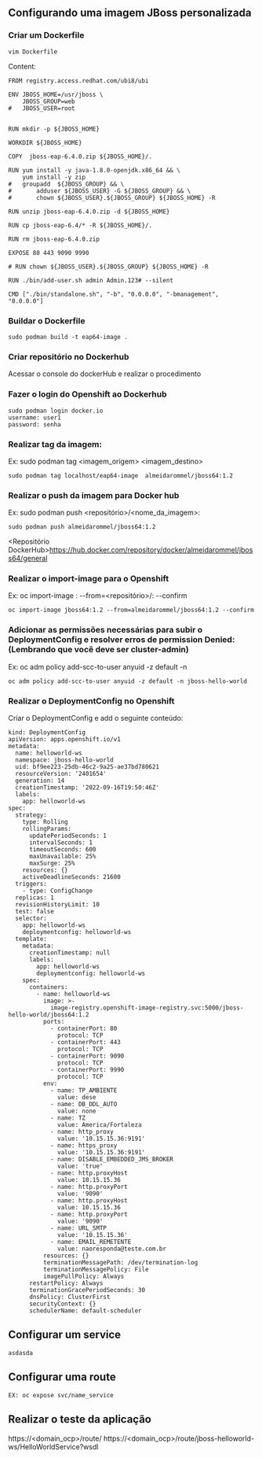 ## Configurando uma imagem JBoss personalizada

### Criar um Dockerfile
```
vim Dockerfile 
```
Content:
```
FROM registry.access.redhat.com/ubi8/ubi

ENV JBOSS_HOME=/usr/jboss \
	JBOSS_GROUP=web 
#	JBOSS_USER=root


RUN mkdir -p ${JBOSS_HOME}

WORKDIR ${JBOSS_HOME} 

COPY  jboss-eap-6.4.0.zip ${JBOSS_HOME}/.

RUN yum install -y java-1.8.0-openjdk.x86_64 && \
	yum install -y zip 
#	groupadd  ${JBOSS_GROUP} && \ 
#    	adduser ${JBOSS_USER} -G ${JBOSS_GROUP} && \ 
#    	chown ${JBOSS_USER}.${JBOSS_GROUP} ${JBOSS_HOME} -R 

RUN unzip jboss-eap-6.4.0.zip -d ${JBOSS_HOME}

RUN cp jboss-eap-6.4/* -R ${JBOSS_HOME}/.

RUN rm jboss-eap-6.4.0.zip

EXPOSE 80 443 9090 9990

# RUN chown ${JBOSS_USER}.${JBOSS_GROUP} ${JBOSS_HOME} -R

RUN ./bin/add-user.sh admin Admin.123# --silent

CMD ["./bin/standalone.sh", "-b", "0.0.0.0", "-bmanagement", "0.0.0.0"]
```

### Buildar o Dockerfile
```
sudo podman build -t eap64-image .
```

### Criar repositório no Dockerhub

Acessar o console do dockerHub e realizar o procedimento

### Fazer o login do Openshift ao Dockerhub
```
sudo podman login docker.io
username: user1
password: senha
```
### Realizar tag da imagem:
Ex: sudo podman tag <imagem_origem> <imagem_destino>
```
sudo podman tag localhost/eap64-image  almeidarommel/jboss64:1.2
```
### Realizar o push da imagem para Docker hub
Ex: sudo podman push <repositório>/<nome_da_imagem>:<tag>
```
sudo podman push almeidarommel/jboss64:1.2
```
<Repositório DockerHub><https://hub.docker.com/repository/docker/almeidarommel/jboss64/general>

### Realizar o import-image para o Openshift
Ex: oc import-image <image>:<tag> --from=<repositório>/<image>:<tag> --confirm
```
oc import-image jboss64:1.2 --from=almeidarommel/jboss64:1.2 --confirm
```
### Adicionar as permissões necessárias para subir o DeploymentConfig e resolver erros de permission Denied: (Lembrando que você deve ser cluster-admin)
Ex: oc adm policy add-scc-to-user anyuid -z default -n <namespace>
```
oc adm policy add-scc-to-user anyuid -z default -n jboss-hello-world
```

### Realizar o DeploymentConfig no Openshift

Criar o DeploymentConfig e add o seguinte conteúdo:

```
kind: DeploymentConfig
apiVersion: apps.openshift.io/v1
metadata:
  name: helloworld-ws
  namespace: jboss-hello-world
  uid: bf9ee223-25db-46c2-9a25-ae37bd780621
  resourceVersion: '2401654'
  generation: 14
  creationTimestamp: '2022-09-16T19:50:46Z'
  labels:
    app: helloworld-ws
spec:
  strategy:
    type: Rolling
    rollingParams:
      updatePeriodSeconds: 1
      intervalSeconds: 1
      timeoutSeconds: 600
      maxUnavailable: 25%
      maxSurge: 25%
    resources: {}
    activeDeadlineSeconds: 21600
  triggers:
    - type: ConfigChange
  replicas: 1
  revisionHistoryLimit: 10
  test: false
  selector:
    app: helloworld-ws
    deploymentconfig: helloworld-ws
  template:
    metadata:
      creationTimestamp: null
      labels:
        app: helloworld-ws
        deploymentconfig: helloworld-ws
    spec:
      containers:
        - name: helloworld-ws
          image: >-
            image-registry.openshift-image-registry.svc:5000/jboss-hello-world/jboss64:1.2
          ports:
            - containerPort: 80
              protocol: TCP
            - containerPort: 443
              protocol: TCP
            - containerPort: 9090
              protocol: TCP
            - containerPort: 9990
              protocol: TCP
          env:
            - name: TP_AMBIENTE
              value: dese
            - name: DB_DDL_AUTO
              value: none
            - name: TZ
              value: America/Fortaleza
            - name: http_proxy
              value: '10.15.15.36:9191'
            - name: https_proxy
              value: '10.15.15.36:9191'
            - name: DISABLE_EMBEDDED_JMS_BROKER
              value: 'true'
            - name: http.proxyHost
              value: 10.15.15.36
            - name: http.proxyPort
              value: '9090'
            - name: http.proxyHost
              value: 10.15.15.36
            - name: http.proxyPort
              value: '9090'
            - name: URL_SMTP
              value: '10.15.15.36'
            - name: EMAIL_REMETENTE
              value: naoresponda@teste.com.br
          resources: {}
          terminationMessagePath: /dev/termination-log
          terminationMessagePolicy: File
          imagePullPolicy: Always
      restartPolicy: Always
      terminationGracePeriodSeconds: 30
      dnsPolicy: ClusterFirst
      securityContext: {}
      schedulerName: default-scheduler
```

## Configurar um service
```
asdasda
```

## Configurar uma route
```
EX: oc expose svc/name_service 
```
## Realizar o teste da aplicação
https://<domain_ocp>/route/<context>
https://<domain_ocp>/route/jboss-helloworld-ws/HelloWorldService?wsdl


